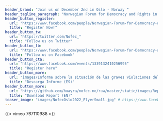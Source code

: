 ```yaml
---
header_brand: "Join us on December 2nd in Oslo - Norway "
header_tagline_paragraph: "Norwegian Forum for Democracy and Rights in Ecuador invites you to discuss and get to know the highlights of the report"
header_button_register:
  url: "https://www.facebook.com/people/Norwegian-Forum-for-Democracy-and-Rights-in-Ecuador/100066865013778/"
  title: "Register Now!"
header_button_tw:
  url: "https://twitter.com/Nofec_"
  title: "Follow us on Twitter"
header_button_fb:
  url: "https://www.facebook.com/people/Norwegian-Forum-for-Democracy-and-Rights-in-Ecuador/100066865013778/"
  title: "Follow us on Facebook"
header_button_cta:
  url: "https://www.facebook.com/events/1339132410256995"
  title: "Register here"
header_button_more:
  url: "images/Informe sobre la situación de las graves violaciones del Estado de Derecho y de los derechos y libertades fundamentales en Ecuador.pdf"
  title: "Descarga Informe (ES)"
header_button_more:
  url: "https://github.com/huayra/nofec.no/raw/master/static/images/Report%20on%20the%20situation%20of%20serious%20violations%20of%20the%20rule%20of%20law%20and%20of%20fundamental%20rights%20and%20freedoms%20in%20Ecuador.pdf"
  title: "Download Report (EN)"
teaser_image: "images/NofecOslo2022_FlyerSmall.jpg" # https://www.facebook.com/events/1339132410256995
---
```


{{< vimeo 767110988 >}}
